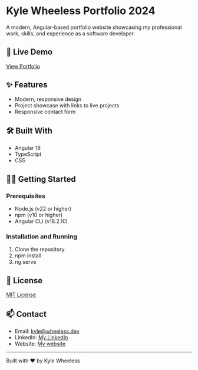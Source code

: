 # Kyle Wheeless Portfolio 2024

A modern, Angular-based portfolio website showcasing my professional work, skills, and experience as a software developer.

## 🚀 Live Demo
[View Portfolio](https://kylewheeless.com)

## ✨ Features
- Modern, responsive design
- Project showcase with links to live projects
- Responsive contact form

## 🛠️ Built With
- Angular 18
- TypeScript
- CSS

## 🏃‍♂️ Getting Started

### Prerequisites
- Node.js (v22 or higher)
- npm (v10 or higher)
- Angular CLI (v18.2.10)

### Installation and Running
1. Clone the repository
2. npm install
3. ng serve

## 📝 License
[MIT License](LICENSE)

## 📫 Contact
- Email: kyle@wheeless.dev
- LinkedIn: [My LinkedIn](https://www.linkedin.com/in/kylewheeless/)
- Website: [My website](https://kylewheeless.com)

---
Built with ❤️ by Kyle Wheeless